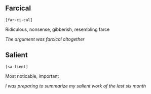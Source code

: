 ## Farcical
`[far-ci-cal]` 

Ridiculous, nonsense, gibberish, resembling farce

*The argument was farcical altogether* 


## Salient
`[sa-lient]` 

Most noticable, important 

*I was preparing to summarize my salient work of the last six month* 

